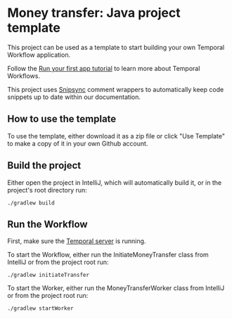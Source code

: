 # Money transfer: Java project template

This project can be used as a template to start building your own Temporal Workflow application.

Follow the [Run your first app tutorial](https://docs.temporal.io/docs/java/run-your-first-app-tutorial) to learn more about Temporal Workflows.

This project uses [Snipsync](https://github.com/temporalio/snipsync) comment wrappers to automatically keep code snippets up to date within our documentation.

## How to use the template

To use the template, either download it as a zip file or click "Use Template" to make a copy of it in your own Github account.

## Build the project

Either open the project in IntelliJ, which will automatically build it, or in the project's root directory run:

```
./gradlew build
```

## Run the Workflow

First, make sure the [Temporal server](https://docs.temporal.io/docs/server/quick-install) is running.

To start the Workflow, either run the InitiateMoneyTransfer class from IntelliJ or from the project root run:

```
./gradlew initiateTransfer
```

To start the Worker, either run the MoneyTransferWorker class from IntelliJ or from the project root run:

```
./gradlew startWorker
```
